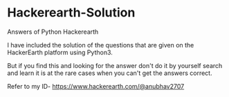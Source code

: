 # Hackerearth-Solution
Answers of Python Hackerearth

I have included the solution of the questions that are given on the HackerEarth platform using Python3.

But if you find this and looking for the answer don't do it by yourself search and learn it is at the rare cases when you can't get the answers correct.

Refer to my ID-
https://www.hackerearth.com/@anubhav2707
